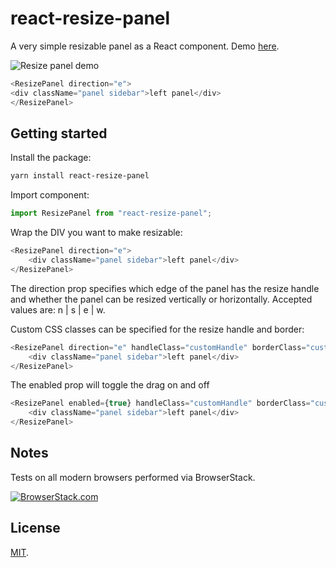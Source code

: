 # react-resize-panel

A very simple resizable panel as a React component. Demo [here](https://bjgrosse.github.io/react-resize-panel/demo/public/index.html). 

![Resize panel demo](demo/public/demo.gif)

```js
<ResizePanel direction="e">
<div className="panel sidebar">left panel</div>
</ResizePanel>
```

## Getting started

Install the package:

```bash
yarn install react-resize-panel
```

Import component:

```javascript
import ResizePanel from "react-resize-panel";
```

Wrap the DIV you want to make resizable:

```js
<ResizePanel direction="e">
    <div className="panel sidebar">left panel</div>
</ResizePanel>
```

The direction prop specifies which edge of the panel has the resize handle and whether the panel can be resized vertically or horizontally. Accepted values are: n | s | e | w.

Custom CSS classes can be specified for the resize handle and border:

```js
<ResizePanel direction="e" handleClass="customHandle" borderClass="customResizeBorder">
    <div className="panel sidebar">left panel</div>
</ResizePanel>
```

The enabled prop will toggle the drag on and off

```js
<ResizePanel enabled={true} handleClass="customHandle" borderClass="customResizeBorder">
    <div className="panel sidebar">left panel</div>
</ResizePanel>
```

## Notes
Tests on all modern browsers performed via BrowserStack.

[![BrowserStack.com](https://github.com/bjgrosse/react-resize-panel/blob/master/browserstack-logo-600x315.png)](https://browserstack.com)

## License

[MIT](LICENSE).
